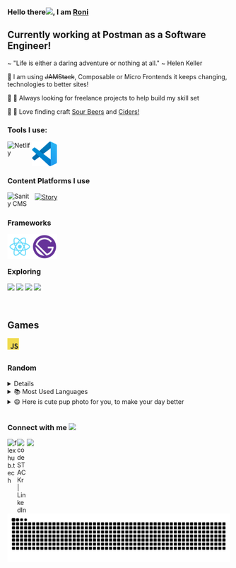 ### Hello there<img src="https://raw.githubusercontent.com/ShahriarShafin/ShahriarShafin/main/Assets/hi.gif" width="40px"/>, I am <a href="https://roni.rocks/" target="_blank" >Roni </a>

## Currently working at Postman as a Software Engineer!

~ "Life is either a daring adventure or nothing at all." ~ Helen Keller
<br />

🔹  I am using ~~JAMStack~~, Composable or Micro Frontends it keeps changing, technologies to better sites!


🔹 👀 Always looking for freelance projects to help build my skill set

🔹 🍺  Love finding craft <a href="https://funkwerks.com/" target="_blank">Sour Beers</a> and <a href="http://scrumpys.net/on-tap/" target="_blank" >Ciders!</a>

###  Tools I use:
[<img align="left" alt="Netlify" width="56px" src="https://www.netlify.com/v3/img/components/logomark.png" target="\_blank"/>][netlify]
<img align="center"  alt="Visual Studio Code" width="56px" src="https://raw.githubusercontent.com/github/explore/80688e429a7d4ef2fca1e82350fe8e3517d3494d/topics/visual-studio-code/visual-studio-code.png" />
<br />
### Content Platforms I use

[<img align="left" alt="Sanity CMS" width="54px"  src="https://www.sanity.io/static/images/opengraph/social.png" target="_blank"/>][sanity]&nbsp;
[<img align="center" alt="Story" width="156px" src="https://a.storyblok.com/f/88751/x/5a077aed1f/logo-v2-dark.svg" target="_blank" />][tafthill]
<br />
<br />
### Frameworks
[<img align="left" alt="React" width="56px" src="https://raw.githubusercontent.com/github/explore/80688e429a7d4ef2fca1e82350fe8e3517d3494d/topics/react/react.png" target="_blank"/>][react]&nbsp;
[<img align="left" alt="Gatsby" width="56px" src="https://raw.githubusercontent.com/github/explore/e94815998e4e0713912fed477a1f346ec04c3da2/topics/gatsby/gatsby.png" target="_blank" />][tafthill]
<br />
<br />
<br />
### Exploring
<img src='https://seekicon.com/free-icon-download/next-js_1.svg' width="56px" />&nbsp;<img src='https://dashboard.snapcraft.io/site_media/appmedia/2022/07/logo.svg.png' width='56px' />&nbsp;<img src='https://swiftlet.co.th/wp-content/uploads/2022/11/1200px-Svelte_Logo.svg.png' width='56px'/>&nbsp;<img src='https://user-images.githubusercontent.com/1134620/141246730-7df4cf2a-6249-42ca-a01b-494c3ccddabe.png' width='56px'/>
<br />
<br />
<br />

## Games
[<img align="left" alt="JavaScript" width="26px" src="https://raw.githubusercontent.com/github/explore/80688e429a7d4ef2fca1e82350fe8e3517d3494d/topics/javascript/javascript.png" target="_blank" />][js]

<br />
<br />

### Random
<details>

  [![GitHub Streak](https://github-readme-streak-stats.herokuapp.com?user=OlliesWorld&theme=radical&mode=weekly)](https://git.io/streak-stats)
</details>
<details>
  <summary>📚 Most Used Languages</summary>
  
[![Top Langs](https://github-readme-stats.vercel.app/api/top-langs/?username=your-github-username&layout=compact&theme=vision-friendly-dark)](https://github.com/anuraghazra/github-readme-stats)
</details>

<details>
  <summary>😄 Here is cute pup photo for you, to make your day better</summary>
   <a href="https://github.com/OlliesWorld"><img src="https://olliesworld.rocks/img/ollie_pink.jpeg" title="Ollie" alt="Ollie in his best dress!" height="350"></a>
</details>
<br />


### Connect with me <img src="https://raw.githubusercontent.com/ShahriarShafin/ShahriarShafin/main/Assets/handshake.gif" height="32px">
[<img align="left" alt="flexhub.tech" width="22px" src="https://svgshare.com/i/ULb.svg" />][website]
[<img align="left" alt="codeSTACKr | LinkedIn" width="22px" src="https://svgshare.com/i/UMc.svg" />][linkedin]
<a href="mailto:rtlockwoodwork@gmail.com"><img src="https://external-content.duckduckgo.com/iu/?u=https%3A%2F%2Ftse3.mm.bing.net%2Fth%3Fid%3DOIP.iJ3Q_I8yqp9CNATnMtOjHwHaGC%26pid%3DApi&f=1" width="22"></a>



<img src="https://komarev.com/ghpvc/?username=OlliesWorld&style=flat-square&color=blue" alt=""/>


[sanity]: https://template-slicks-slices.netlify.app/
[website]: https://roni.rocks
[twitter]: https://twitter.com/Bluesky_roni
[linkedin]: https://www.linkedin.com/in/roni-lockwood/
[tafthill]: https://tafthillacres.com
[sass]: https://github.com/OlliesWorld/FMEasyBank
[react]: https://github.com/OlliesWorld/pic_some
[js]: https://olliesworld.rocks/games.html
[netlify]: https://roni.rocks
[email]: rtlockwoodwork@gmail.com
[studio]: https://code.visualstudio.com/
[html]: https://kids.kiddle.co/HTML
[css]: https://developer.mozilla.org/en-US/docs/Web/CSS

![Snake animation](https://github.com/OlliesWorld/OlliesWorld/blob/output/github-contribution-grid-snake.svg)